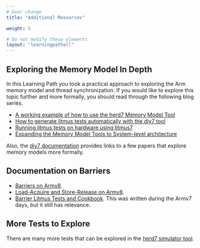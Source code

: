 ```yaml
---
# User change
title: "Additional Resources"

weight: 5

# Do not modify these elements
layout: "learningpathall"
---
```


## Exploring the Memory Model In Depth

In this Learning Path you took a practical approach to exploring the Arm memory model and thread synchronization. If you would like to explore this topic further and more formally, you should read through the following blog series.

- [A working example of how to use the herd7 Memory Model Tool](https://community.arm.com/arm-community-blogs/b/architectures-and-processors-blog/posts/how-to-use-the-memory-model-tool)
- [How to generate litmus tests automatically with the diy7 tool](https://community.arm.com/arm-community-blogs/b/architectures-and-processors-blog/posts/generate-litmus-tests-automatically-diy7-tool)
- [Running litmus tests on hardware using litmus7](https://community.arm.com/arm-community-blogs/b/architectures-and-processors-blog/posts/running-litmus-tests-on-hardware-litmus7)
- [Expanding the Memory Model Tools to System-level architecture](https://community.arm.com/arm-community-blogs/b/architectures-and-processors-blog/posts/expanding-memory-model-tools-system-level-architecture)

Also, the [diy7 documentation](https://diy.inria.fr/doc/index.html) provides links to a few papers that explore memory models more formally.

## Documentation on Barriers

- [Barriers on Armv8](https://developer.arm.com/documentation/100941/0101/Barriers).
- [Load-Acquire and Store-Release on Armv8](https://developer.arm.com/documentation/102336/0100/Load-Acquire-and-Store-Release-instructions).
- [Barrier Litmus Tests and Cookbook](https://developer.arm.com/documentation/genc007826/latest). This was written during the Armv7 days, but it still has relevance.

## More Tests to Explore

There are many more tests that can be explored in the [herd7 simulator tool](https://developer.arm.com/herd7).
